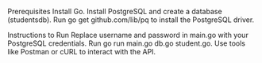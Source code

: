 Prerequisites
Install Go.
Install PostgreSQL and create a database (studentsdb).
Run go get github.com/lib/pq to install the PostgreSQL driver.

Instructions to Run
Replace username and password in main.go with your PostgreSQL credentials.
Run go run main.go db.go student.go.
Use tools like Postman or cURL to interact with the API.
